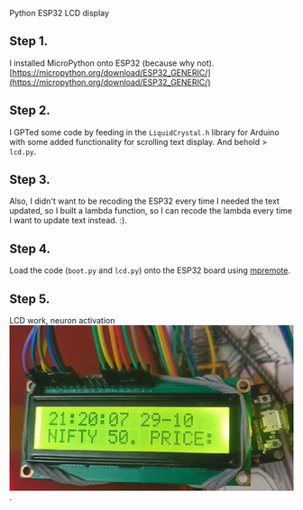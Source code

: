 Python ESP32 LCD display 
## Step 1.  
I installed MicroPython onto ESP32 (because why not). [https://micropython.org/download/ESP32_GENERIC/](https://micropython.org/download/ESP32_GENERIC/)

## Step 2.  
I GPTed some code by feeding in the `LiquidCrystal.h` library for Arduino with some added functionality for scrolling text display. And behold > `lcd.py`.

## Step 3.  
Also, I didn't want to be recoding the ESP32 every time I needed the text updated, so I built a lambda function, so I can recode the lambda every time I want to update text instead. :).

## Step 4.  
Load the code (`boot.py` and `lcd.py`) onto the ESP32 board using [mpremote](https://docs.micropython.org/en/latest/reference/mpremote.html).

## Step 5.  
LCD work, neuron activation ![LCD IMAGE](LCD.png).




